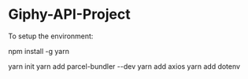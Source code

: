 # Giphy-API-Project

To setup the environment:

npm install -g yarn

yarn init
yarn add parcel-bundler --dev
yarn add axios
yarn add dotenv
